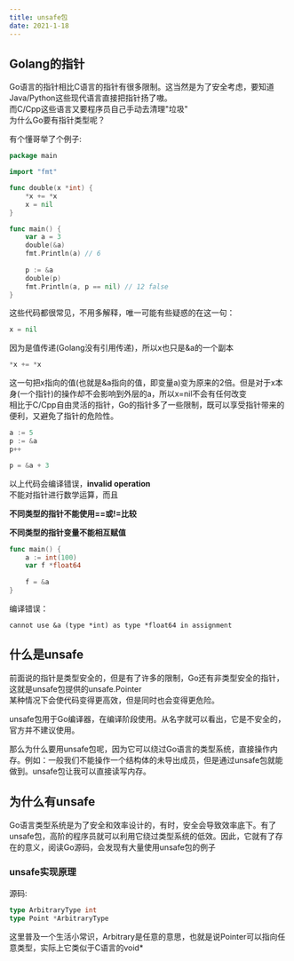 ```yaml
---
title: unsafe包
date: 2021-1-18
---
```


## Golang的指针  
Go语言的指针相比C语言的指针有很多限制。这当然是为了安全考虑，要知道Java/Python这些现代语言直接把指针扬了嗷。  
而C/Cpp这些语言又要程序员自己手动去清理"垃圾"  
为什么Go要有指针类型呢？

有个懂哥举了个例子:

```go
package main

import "fmt"

func double(x *int) {
	*x += *x
	x = nil
}

func main() {
	var a = 3
	double(&a)
	fmt.Println(a) // 6
    
	p := &a
	double(p)
	fmt.Println(a, p == nil) // 12 false
}
```

这些代码都很常见，不用多解释，唯一可能有些疑惑的在这一句：

```go
x = nil
```
因为是值传递(Golang没有引用传递)，所以x也只是&a的一个副本

```go
*x += *x
```

这一句把x指向的值(也就是&a指向的值，即变量a)变为原来的2倍。但是对于x本身(一个指针)的操作却不会影响到外层的a，所以x=nil不会有任何改变  
相比于C/Cpp自由灵活的指针，Go的指针多了一些限制，既可以享受指针带来的便利，又避免了指针的危险性。

```go
a := 5
p := &a
p++

p = &a + 3
```

以上代码会编译错误，**invalid operation**  
不能对指针进行数学运算，而且

**不同类型的指针不能使用==或!=比较**  

**不同类型的指针变量不能相互赋值**  

```go
func main() {
	a := int(100)
	var f *float64
	
	f = &a
}
```

编译错误：  

```terminal
cannot use &a (type *int) as type *float64 in assignment
```



## 什么是unsafe  

前面说的指针是类型安全的，但是有了许多的限制，Go还有非类型安全的指针，这就是unsafe包提供的unsafe.Pointer  
某种情况下会使代码变得更高效，但是同时也会变得更危险。   

unsafe包用于Go编译器，在编译阶段使用。从名字就可以看出，它是不安全的，官方并不建议使用。  

那么为什么要用unsafe包呢，因为它可以绕过Go语言的类型系统，直接操作内存。例如：一般我们不能操作一个结构体的未导出成员，但是通过unsafe包就能做到。unsafe包让我可以直接读写内存。

## 为什么有unsafe  

Go语言类型系统是为了安全和效率设计的，有时，安全会导致效率底下。有了unsafe包，高阶的程序员就可以利用它绕过类型系统的低效。因此，它就有了存在的意义，阅读Go源码，会发现有大量使用unsafe包的例子  


### unsafe实现原理  

源码:  
```go
type ArbitraryType int 
type Point *ArbitraryType
```

这里普及一个生活小常识，Arbitrary是任意的意思，也就是说Pointer可以指向任意类型，实际上它类似于C语言的void*   




